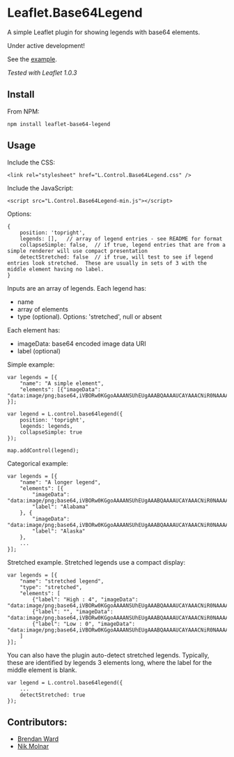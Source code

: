 # Leaflet.Base64Legend

A simple Leaflet plugin for showing legends with base64 elements.

Under active development!


See the [example](//consbio.github.io/Leaflet.Base64Legend).

*Tested with Leaflet 1.0.3*



## Install

From NPM:

```
npm install leaflet-base64-legend
```


## Usage

Include the CSS:

```
<link rel="stylesheet" href="L.Control.Base64Legend.css" />
```


Include the JavaScript:

```
<script src="L.Control.Base64Legend-min.js"></script>
```


Options:
```
{
    position: 'topright',
    legends: [],   // array of legend entries - see README for format
    collapseSimple: false,  // if true, legend entries that are from a simple renderer will use compact presentation
    detectStretched: false  // if true, will test to see if legend entries look stretched.  These are usually in sets of 3 with the middle element having no label.
}
```



Inputs are an array of legends.  Each legend has:
* name
* array of elements
* type (optional).  Options: 'stretched', null or absent


Each element has:
* imageData: base64 encoded image data URI
* label (optional)


Simple example:
```
var legends = [{
    "name": "A simple element",
    "elements": [{"imageData": "data:image/png;base64,iVBORw0KGgoAAAANSUhEUgAAABQAAAAUCAYAAACNiR0NAAAAAXNSR0IB2cksfwAAAAlwSFlzAAAOxAAADsQBlSsOGwAAAO5JREFUOI3NlD0OgzAMhd+AIliYsnhHbD4Np+QwnVgjBq4QIeypHarQ0ECBlqFvc5R8evFf1rbtHRcqi4O+7zGO4+bluq4hIhiGIYmZ+QXsug4AYK39CBQR5HmexOE9My8dEhGIaPdbwU1Q0zQQkZdDay2maQIAlGUJY8wuFAC891DVhfMsOAsyxqCqqkNA5xxUdc7p/OU4B78q27/yBTDO4SXAI5U9Bfz/HP6quAaXAOMaXALcnGXgOU7OuUMg731ylgBVFap6yuFqDuMVRkRzvCVmXuzPxT6M++/MxBRFkezP2eF7Ux9p8pX9eXsAPNt0X7NgcsoAAAAASUVORK5CYII="}]
}];

var legend = L.control.base64legend({
    position: 'topright',
    legends: legends,
    collapseSimple: true
});

map.addControl(legend);
```


Categorical example:
```
var legends = [{
    "name": "A longer legend",
    "elements": [{
        "imageData": "data:image/png;base64,iVBORw0KGgoAAAANSUhEUgAAABQAAAAUCAYAAACNiR0NAAAAAXNSR0IB2cksfwAAAAlwSFlzAAAOxAAADsQBlSsOGwAAAHJJREFUOI1jYaAyYIExcnJyGigxaMqUKQ1wA3Nychq0VAXrRYS5yDLs/uNPDDk5OQxTpkxpgLtQRJiLQVNNlGwXPn76mQHuQmqCUQNHDRw1cJgZeP/xJ7INefP2G6qBU6ZMacjJyYEXQeQAlAIWWYBSAABjPiDfvMzQCwAAAABJRU5ErkJggg==",
        "label": "Alabama"
    }, {
        "imageData": "data:image/png;base64,iVBORw0KGgoAAAANSUhEUgAAABQAAAAUCAYAAACNiR0NAAAAAXNSR0IB2cksfwAAAAlwSFlzAAAOxAAADsQBlSsOGwAAAHZJREFUOI3t1LEJgDAUBNArLBTcIOAQgiC40u3gH+JWS+wFRxBbK4NpEyvJVZ9fPK66Bh+neQ6SVgJJsgiStGU+V+euLMyHHiQhyWJD5y5M457Zb4DfWsSGX6aCFazgz0AfegBDFnIcXQpKMpJxgnKSDOz7UZobwRof/EtWWjIAAAAASUVORK5CYII=",
        "label": "Alaska"
    },
    ...
}];
```



Stretched example.  Stretched legends use a compact display:
```
var legends = [{
    "name": "stretched legend",
    "type": "stretched",
    "elements": [
        {"label": "High : 4", "imageData": "data:image/png;base64,iVBORw0KGgoAAAANSUhEUgAAABQAAAAUCAYAAACNiR0NAAAAAXNSR0IB2cksfwAAAAlwSFlzAAAOxAAADsQBlSsOGwAAAF1JREFUOI2t0sENgDAMQ9E4pHULF5iA/cdjgKos8T3Ak5y4vtc7wJQekoso3TR40eDJiqVhFgx3FtRoMDgPFgwXC2rClaPBX5bhGyYNrgGDKnqHThZc9A6zw+CGwR+9jAZatYouQAAAAABJRU5ErkJggg=="},
        {"label": "", "imageData": "data:image/png;base64,iVBORw0KGgoAAAANSUhEUgAAABQAAAAUCAYAAACNiR0NAAAAAXNSR0IB2cksfwAAAAlwSFlzAAAOxAAADsQBlSsOGwAAAFdJREFUOI2t0oENgDAIRFGiQDd0Y3dqCngu8TvAC/dT3+8jA59bOumZ27pZUAmD+GQFPpm+kG74rWRBBT1ZFwvWwA1rggV74IY9dMOGGx5+MgwWD7Lf5gdcuB2P8+YnfgAAAABJRU5ErkJggg=="},
        {"label": "Low : 0", "imageData": "data:image/png;base64,iVBORw0KGgoAAAANSUhEUgAAABQAAAAUCAYAAACNiR0NAAAAAXNSR0IB2cksfwAAAAlwSFlzAAAOxAAADsQBlSsOGwAAAFpJREFUOI2t0oENgCAMRFHU7j+CqzgIYxgjkIIu8TrAz/Xux1XPr8CLnLvklRjzsMBMDOw64dTAvsICh+5waG34KDwhF5u/3JYeRWvTEid8dYf32izw4StjsX/siyj7Hs38/gAAAABJRU5ErkJggg=="}
    ]
}];
```


You can also have the plugin auto-detect stretched legends.  Typically,
these are identified by legends 3 elements long, where the label for the
middle element is blank.
```
var legend = L.control.base64legend({
    ... 
    detectStretched: true
});
```




## Contributors:
* [Brendan Ward](https://github.com/brendan-ward)
* [Nik Molnar](https://github.com/nikmolnar)